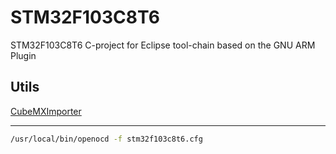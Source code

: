 # STM32F103C8T6
STM32F103C8T6 C-project for Eclipse tool-chain based on the GNU ARM Plugin



## Utils

[CubeMXImporter](https://github.com/cnoviello/CubeMXImporter)



-----

```bash
/usr/local/bin/openocd -f stm32f103c8t6.cfg
```
